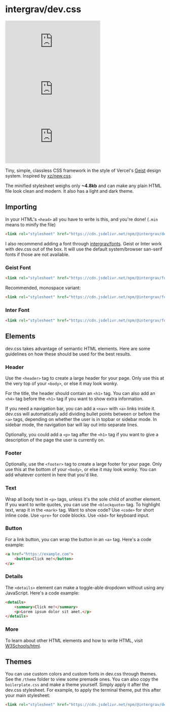 # intergrav/dev.css

[![NPM Version](https://img.shields.io/npm/v/@intergrav/dev.css)](https://www.npmjs.com/package/@intergrav/dev.css) [![jsDelivr hits (npm)](https://img.shields.io/jsdelivr/npm/hm/@intergrav/dev.css)](https://cdn.jsdelivr.net/npm/@intergrav/dev.css/) [![GitHub Repo stars](https://img.shields.io/github/stars/intergrav/dev.css)](https://github.com/intergrav/dev.css)

Tiny, simple, classless CSS framework in the style of Vercel's [Geist](https://vercel.com/geist) design system. Inspired by [xz/new.css](https://github.com/xz/new.css).

The minified stylesheet weighs only **~4.8kb** and can make any plain HTML file look clean and modern. It also has a light and dark theme.

## Importing

In your HTML's `<head>` all you have to write is this, and you're done! (`.min` means to minify the file)

```html
<link rel="stylesheet" href="https://cdn.jsdelivr.net/npm/@intergrav/dev.css@2">
```

I also recommend adding a font through [intergrav/fonts](https://github.com/intergrav/fonts). Geist or Inter work with dev.css out of the box. It will use the default system/browser san-serif fonts if those are not available.

### Geist Font

```html
<link rel="stylesheet" href="https://cdn.jsdelivr.net/npm/@intergrav/fonts@1/serve/geist.min.css">
```

Recommended, monospace variant:

```html
<link rel="stylesheet" href="https://cdn.jsdelivr.net/npm/@intergrav/fonts@1/serve/geist-mono.min.css">
```

### Inter Font

```html
<link rel="stylesheet" href="https://cdn.jsdelivr.net/npm/@intergrav/fonts@1/serve/inter.min.css">
```

## Elements

dev.css takes advantage of semantic HTML elements. Here are some guidelines on how these should be used for the best results.

### Header

Use the `<header>` tag to create a large header for your page. Only use this at the very top of your `<body>`, or else it may look wonky.

For the title, the header should contain an `<h1>` tag. You can also add an `<h4>` tag before the `<h1>` tag if you want to show extra information.

If you need a navigation bar, you can add a `<nav>` with `<a>` links inside it. dev.css will automatically add dividing bullet points between or before the `<a>` tags, depending on whether the user is in topbar or sidebar mode. In sidebar mode, the navigation bar will lay out into separate lines.

Optionally, you could add a `<p>` tag after the `<h1>` tag if you want to give a description of the page the user is currently on.

### Footer

Optionally, use the `<footer>` tag to create a large footer for your page. Only use this at the bottom of your `<body>`, or else it may look wonky. You can add whatever content in here that you'd like.

### Text

Wrap all body text in `<p>` tags, unless it's the sole child of another element. If you want to write quotes, you can use the `<blockquote>` tag. To highlight text, wrap it in the `<mark>` tag. Want to show code? Use `<code>` for short inline code. Use `<pre>` for code blocks. Use `<kbd>` for keyboard input.

### Button

For a link button, you can wrap the button in an `<a>` tag. Here's a code example:

```html
<a href="https://example.com">
	<button>Click me!</button>
</a>
```

### Details

The `<details>` element can make a toggle-able dropdown without using any JavaScript. Here's a code example:

```html
<details>
	<summary>Click me!</summary>
	<p>Lorem ipsum dolor sit amet.</p>
</details>
```

### More

To learn about other HTML elements and how to write HTML, visit [W3Schools/html](https://www.w3schools.com/html/).

## Themes

You can use custom colors and custom fonts in dev.css through themes. See the `/theme` folder to view some premade ones. You can also copy the `boilerplate.css` and make a theme yourself. Simply apply it after the dev.css stylesheet. For example, to apply the terminal theme, put this after your main stylesheet:

```html
<link rel="stylesheet" href="https://cdn.jsdelivr.net/npm/@intergrav/dev.css@2/theme/terminal.min.css">
```
